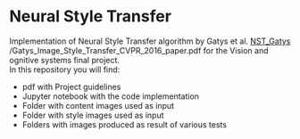 # Neural Style Transfer
Implementation of Neural Style Transfer algorithm by Gatys et al. [NST_Gatys](https://www.cv-foundation.org/openaccess/content_cvpr_2016/papers)
/Gatys_Image_Style_Transfer_CVPR_2016_paper.pdf
for the Vision and ognitive systems final project.    
In this repository you will find:
- pdf with Project guidelines
- Jupyter notebook with the code implementation
- Folder with content images used as input
- Folder with style images used as input
- Folders with images produced as result of various tests
